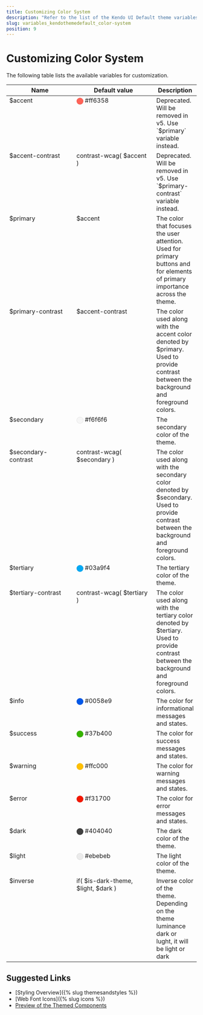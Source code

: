```yaml
---
title: Customizing Color System
description: "Refer to the list of the Kendo UI Default theme variables available for customization."
slug: variables_kendothemedefault_color-system
position: 9
---
```


# Customizing Color System

The following table lists the available variables for customization.

<style>
.theme-variables th,
.theme-variables td {
  vertical-align: top;
}

.color-preview {
  border-radius: 50%;
  width: 1em;
  height: 1em;
  vertical-align: middle;
  display: inline-block;
  border: 1px solid rgba(0,0,0,.08);
}
</style>




<table class="theme-variables">
  <colgroup>
    <col style="width: 200px; white-space:nowrap;" />
    <col style="width: 250px" />
    <col />
  </colgroup>
  <thead>
    <tr>
      <th>Name</th>
      <th>Default value</th>
      <th>Description</th>
    </tr>
  </thead>
  <tbody>
    <tr>
      <td>$accent</td>
      <td>
          <span class="color-preview" style="background-color: #ff6358"></span>
          #ff6358
      </td>
      <td>Deprecated. Will be removed in v5. Use `$primary` variable instead.</td>
    </tr>
    <tr>
      <td>$accent-contrast</td>
      <td>
          contrast-wcag( $accent )
      </td>
      <td> Deprecated. Will be removed in v5. Use `$primary-contrast` variable instead.</td>
    </tr>
    <tr>
      <td>$primary</td>
      <td>
          $accent
      </td>
      <td>The color that focuses the user attention.<br />Used for primary buttons and for elements of primary importance across the theme.</td>
    </tr>
    <tr>
      <td>$primary-contrast</td>
      <td>
          $accent-contrast
      </td>
      <td>The color used along with the accent color denoted by $primary.<br />Used to provide contrast between the background and foreground colors.</td>
    </tr>
    <tr>
      <td>$secondary</td>
      <td>
          <span class="color-preview" style="background-color: #f6f6f6"></span>
          #f6f6f6
      </td>
      <td>The secondary color of the theme.</td>
    </tr>
    <tr>
      <td>$secondary-contrast</td>
      <td>
          contrast-wcag( $secondary )
      </td>
      <td>The color used along with the secondary color denoted by $secondary.<br />Used to provide contrast between the background and foreground colors.</td>
    </tr>
    <tr>
      <td>$tertiary</td>
      <td>
          <span class="color-preview" style="background-color: #03a9f4"></span>
          #03a9f4
      </td>
      <td>The tertiary color of the theme.</td>
    </tr>
    <tr>
      <td>$tertiary-contrast</td>
      <td>
          contrast-wcag( $tertiary )
      </td>
      <td>The color used along with the tertiary color denoted by $tertiary.<br />Used to provide contrast between the background and foreground colors.</td>
    </tr>
    <tr>
      <td>$info</td>
      <td>
          <span class="color-preview" style="background-color: #0058e9"></span>
          #0058e9
      </td>
      <td>The color for informational messages and states.</td>
    </tr>
    <tr>
      <td>$success</td>
      <td>
          <span class="color-preview" style="background-color: #37b400"></span>
          #37b400
      </td>
      <td>The color for success messages and states.</td>
    </tr>
    <tr>
      <td>$warning</td>
      <td>
          <span class="color-preview" style="background-color: #ffc000"></span>
          #ffc000
      </td>
      <td>The color for warning messages and states.</td>
    </tr>
    <tr>
      <td>$error</td>
      <td>
          <span class="color-preview" style="background-color: #f31700"></span>
          #f31700
      </td>
      <td>The color for error messages and states.</td>
    </tr>
    <tr>
      <td>$dark</td>
      <td>
          <span class="color-preview" style="background-color: #404040"></span>
          #404040
      </td>
      <td>The dark color of the theme.</td>
    </tr>
    <tr>
      <td>$light</td>
      <td>
          <span class="color-preview" style="background-color: #ebebeb"></span>
          #ebebeb
      </td>
      <td>The light color of the theme.</td>
    </tr>
    <tr>
      <td>$inverse</td>
      <td>
          if( $is-dark-theme, $light, $dark )
      </td>
      <td>Inverse color of the theme. Depending on the theme luminance dark or lught, it will be light or dark</td>
    </tr>
  </tbody>
</table>




## Suggested Links

* [Styling Overview]({% slug themesandstyles %})
* [Web Font Icons]({% slug icons %})
* [Preview of the Themed Components](../)
